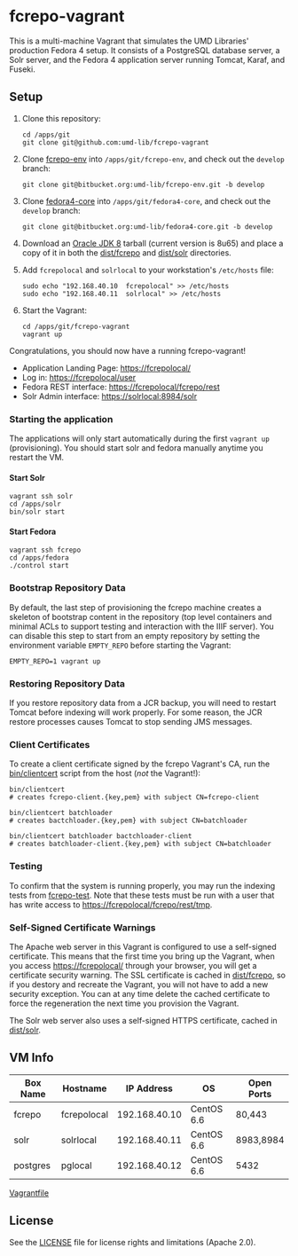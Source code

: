 # fcrepo-vagrant

This is a multi-machine Vagrant that simulates the UMD Libraries' production
Fedora 4 setup. It consists of a PostgreSQL database server, a Solr server, and
the Fedora 4 application server running Tomcat, Karaf, and Fuseki.

## Setup

1. Clone this repository:

    ```
    cd /apps/git
    git clone git@github.com:umd-lib/fcrepo-vagrant
    ```

2. Clone [fcrepo-env] into `/apps/git/fcrepo-env`, and check out the `develop`
   branch:
   
    ```
    git clone git@bitbucket.org:umd-lib/fcrepo-env.git -b develop
    ```
    
3. Clone [fedora4-core] into `/apps/git/fedora4-core`, and check out the `develop`
   branch:
   
   ```
   git clone git@bitbucket.org:umd-lib/fedora4-core.git -b develop
   ```
    
4. Download an [Oracle JDK 8][jdk] tarball (current version is 8u65) and place a
   copy of it in both the [dist/fcrepo](dist/fcrepo) and [dist/solr](dist/solr)
   directories.

5. Add `fcrepolocal` and `solrlocal` to your workstation's `/etc/hosts` file:

    ```
    sudo echo "192.168.40.10  fcrepolocal" >> /etc/hosts
    sudo echo "192.168.40.11  solrlocal" >> /etc/hosts
    ```

6. Start the Vagrant:

    ```
    cd /apps/git/fcrepo-vagrant
    vagrant up
    ```

Congratulations, you should now have a running fcrepo-vagrant!

* Application Landing Page: <https://fcrepolocal/>
* Log in: <https://fcrepolocal/user>
* Fedora REST interface: <https://fcrepolocal/fcrepo/rest>
* Solr Admin interface: <https://solrlocal:8984/solr>

### Starting the application 

The applications will only start automatically during the first `vagrant up` (provisioning). 
You should start solr and fedora manually anytime you restart the VM. 

#### Start Solr
```
vagrant ssh solr
cd /apps/solr
bin/solr start
```

#### Start Fedora
```
vagrant ssh fcrepo
cd /apps/fedora
./control start
```

### Bootstrap Repository Data

By default, the last step of provisioning the fcrepo machine creates a skeleton
of bootstrap content in the repository (top level containers and minimal ACLs to
support testing and interaction with the IIIF server). You can disable this step
to start from an empty repository by setting the environment variable `EMPTY_REPO`
before starting the Vagrant:

```
EMPTY_REPO=1 vagrant up
```

### Restoring Repository Data

If you restore repository data from a JCR backup, you will need to restart
Tomcat before indexing will work properly. For some reason, the JCR restore
processes causes Tomcat to stop sending JMS messages.

### Client Certificates

To create a client certificate signed by the fcrepo Vagrant's CA, run the
[bin/clientcert](bin/clientcert) script from the host (*not* the Vagrant!):

```
bin/clientcert
# creates fcrepo-client.{key,pem} with subject CN=fcrepo-client

bin/clientcert batchloader
# creates bactchloader.{key,pem} with subject CN=batchloader

bin/clientcert batchloader bactchloader-client
# creates batchloader-client.{key,pem} with subject CN=batchloader
```

### Testing

To confirm that the system is running properly, you may run the indexing tests
from [fcrepo-test]. Note that these tests must be run with a user that has write
access to <https://fcrepolocal/fcrepo/rest/tmp>.

### Self-Signed Certificate Warnings

The Apache web server in this Vagrant is configured to use a self-signed
certificate. This means that the first time you bring up the Vagrant, when you access <https://fcrepolocal/> through your browser, you will get a certificate 
security warning. The SSL certificate is cached in [dist/fcrepo](dist/fcrepo), so
if you destory and recreate the Vagrant, you will not have to add a new security exception. You can at any time delete the cached certificate to force the
regeneration the next time you provision the Vagrant.

The Solr web server also uses a self-signed HTTPS certificate, cached in [dist/solr](dist/solr).

## VM Info

|Box Name |Hostname   |IP Address   |OS        |Open Ports|
|---------|-----------|-------------|----------|----------|
|fcrepo   |fcrepolocal|192.168.40.10|CentOS 6.6|80,443 |
|solr     |solrlocal  |192.168.40.11|CentOS 6.6|8983,8984 |
|postgres |pglocal    |192.168.40.12|CentOS 6.6|5432      |


[Vagrantfile](Vagrantfile)

[jdk]: http://www.oracle.com/technetwork/java/javase/downloads/index-jsp-138363.html
[fcrepo-env]: https://github.com/umd-lib/fcrepo-env/tree/0.1.0
[fedora4-core]: https://bitbucket.org/umd-lib/fedora4-core
[fcrepo-test]: https://bitbucket.org/umd-lib/fcrepo-test

## License

See the [LICENSE](LICENSE.md) file for license rights and limitations (Apache 2.0).

